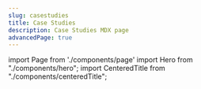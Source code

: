 ```yaml
---
slug: casestudies
title: Case Studies
description: Case Studies MDX page
advancedPage: true
---
```


import Page from './components/page'
import Hero from "./components/hero";
import CenteredTitle from "./components/centeredTitle";

<Hero backgroundImage="https://image.shutterstock.com/image-vector/abstract-background-fresh-blue-color-260nw-2027245367.jpg">
  <CenteredTitle title="Headline" description="Welcome to my Crib!" />
</Hero>
